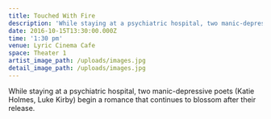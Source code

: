 ```yaml
---
title: Touched With Fire
description: 'While staying at a psychiatric hospital, two manic-depressive poets (Katie Holmes, Luke Kirby) begin a romance that continues to blossom after their release.'
date: 2016-10-15T13:30:00.000Z
time: '1:30 pm'
venue: Lyric Cinema Cafe
space: Theater 1
artist_image_path: /uploads/images.jpg
detail_image_path: /uploads/images.jpg
---
```



While staying at a psychiatric hospital, two manic-depressive poets (Katie Holmes, Luke Kirby) begin a romance that continues to blossom after their release.